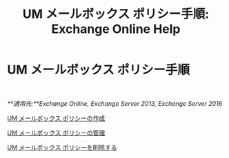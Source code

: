 ﻿---
title: 'UM メールボックス ポリシー手順: Exchange Online Help'
TOCTitle: UM メールボックス ポリシー手順
ms:assetid: 37db12de-109f-4e81-9e6a-effab2c2171d
ms:mtpsurl: https://technet.microsoft.com/ja-jp/library/JJ851061(v=EXCHG.150)
ms:contentKeyID: 50555756
ms.date: 05/22/2018
mtps_version: v=EXCHG.150
ms.translationtype: HT
---

# UM メールボックス ポリシー手順

 

_**適用先:**Exchange Online, Exchange Server 2013, Exchange Server 2016_

[UM メールボックス ポリシーの作成](create-a-um-mailbox-policy-exchange-2013-help.md)

[UM メールボックス ポリシーの管理](manage-a-um-mailbox-policy-exchange-2013-help.md)

[UM メールボックス ポリシーを削除する](delete-a-um-mailbox-policy-exchange-2013-help.md)

